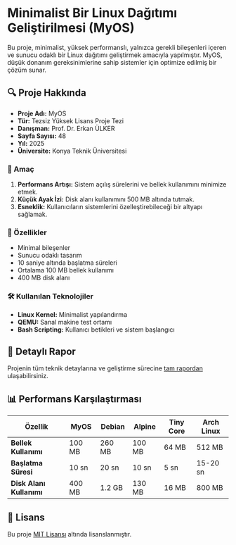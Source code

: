 # Minimalist Bir Linux Dağıtımı Geliştirilmesi (MyOS)

Bu proje, minimalist, yüksek performanslı, yalnızca gerekli bileşenleri içeren ve sunucu odaklı bir Linux dağıtımı geliştirmek amacıyla yapılmıştır. MyOS, düşük donanım gereksinimlerine sahip sistemler için optimize edilmiş bir çözüm sunar.

## 🔍 Proje Hakkında

- **Proje Adı:** MyOS
- **Tür:** Tezsiz Yüksek Lisans Proje Tezi
- **Danışman:** Prof. Dr. Erkan ÜLKER
- **Sayfa Sayısı:** 48
- **Yıl:** 2025
- **Üniversite:** Konya Teknik Üniversitesi

### 🎯 Amaç
1. **Performans Artışı:** Sistem açılış sürelerini ve bellek kullanımını minimize etmek.
2. **Küçük Ayak İzi:** Disk alanı kullanımını 500 MB altında tutmak.
3. **Esneklik:** Kullanıcıların sistemlerini özelleştirebileceği bir altyapı sağlamak.

### 🚀 Özellikler
- Minimal bileşenler
- Sunucu odaklı tasarım
- 10 saniye altında başlatma süreleri
- Ortalama 100 MB bellek kullanımı
- 400 MB disk alanı

### 🛠️ Kullanılan Teknolojiler
- **Linux Kernel:** Minimalist yapılandırma
- **QEMU:** Sanal makine test ortamı
- **Bash Scripting:** Kullanıcı betikleri ve sistem başlangıcı

## 📄 Detaylı Rapor
Projenin tüm teknik detaylarına ve geliştirme sürecine [tam rapordan](./Minimalist_Bir_Linux_Dagitimi_Gelistirilmesi.pdf) ulaşabilirsiniz.

## 📊 Performans Karşılaştırması
| **Özellik**           | **MyOS** | **Debian** | **Alpine** | **Tiny Core** | **Arch Linux** |
|------------------------|----------|------------|------------|---------------|----------------|
| **Bellek Kullanımı**   | 100 MB   | 260 MB     | 100 MB     | 64 MB         | 512 MB         |
| **Başlatma Süresi**    | 10 sn    | 20 sn      | 10 sn      | 5 sn          | 15-20 sn       |
| **Disk Alanı Kullanımı** | 400 MB  | 1.2 GB     | 130 MB     | 16 MB         | 800 MB         |

## 📝 Lisans
Bu proje [MIT Lisansı](./LICENSE) altında lisanslanmıştır.

